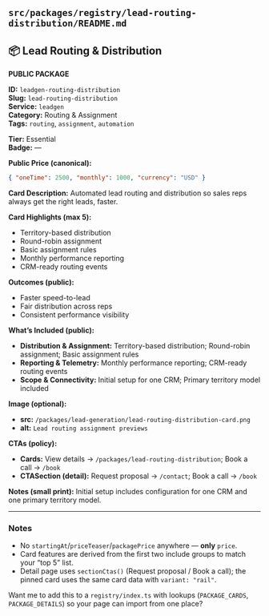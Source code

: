 ## `src/packages/registry/lead-routing-distribution/README.md`

## 📦 Lead Routing & Distribution

**PUBLIC PACKAGE**

**ID:** `leadgen-routing-distribution`  
**Slug:** `lead-routing-distribution`  
**Service:** `leadgen`  
**Category:** Routing & Assignment  
**Tags:** `routing`, `assignment`, `automation`  

**Tier:** Essential  
**Badge:** —  

**Public Price (canonical):**
```json
{ "oneTime": 2500, "monthly": 1000, "currency": "USD" }
````

**Card Description:**
Automated lead routing and distribution so sales reps always get the right leads, faster.

**Card Highlights (max 5):**

* Territory-based distribution
* Round-robin assignment
* Basic assignment rules
* Monthly performance reporting
* CRM-ready routing events

**Outcomes (public):**

* Faster speed-to-lead
* Fair distribution across reps
* Consistent performance visibility

**What’s Included (public):**

* **Distribution & Assignment:** Territory-based distribution; Round-robin assignment; Basic assignment rules
* **Reporting & Telemetry:** Monthly performance reporting; CRM-ready routing events
* **Scope & Connectivity:** Initial setup for one CRM; Primary territory model included

**Image (optional):**

* **src:** `/packages/lead-generation/lead-routing-distribution-card.png`
* **alt:** `Lead routing assignment previews`

**CTAs (policy):**

* **Cards:** View details → `/packages/lead-routing-distribution`; Book a call → `/book`
* **CTASection (detail):** Request proposal → `/contact`; Book a call → `/book`

**Notes (small print):**
Initial setup includes configuration for one CRM and one primary territory model.

---

### Notes

* No `startingAt`/`priceTeaser`/`packagePrice` anywhere — **only** `price`.
* Card features are derived from the first two include groups to match your “top 5” list.
* Detail page uses `sectionCtas()` (Request proposal / Book a call); the pinned card uses the same card data with `variant: "rail"`.

Want me to add this to a `registry/index.ts` with lookups (`PACKAGE_CARDS`, `PACKAGE_DETAILS`) so your page can import from one place?
